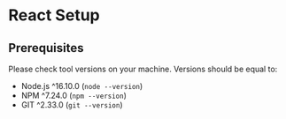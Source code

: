 # React Setup


## Prerequisites

Please check tool versions on your machine. Versions should be equal to:
* Node.js ^16.10.0 (`node --version`)
* NPM ^7.24.0 (`npm --version`)
* GIT ^2.33.0 (`git --version`)
